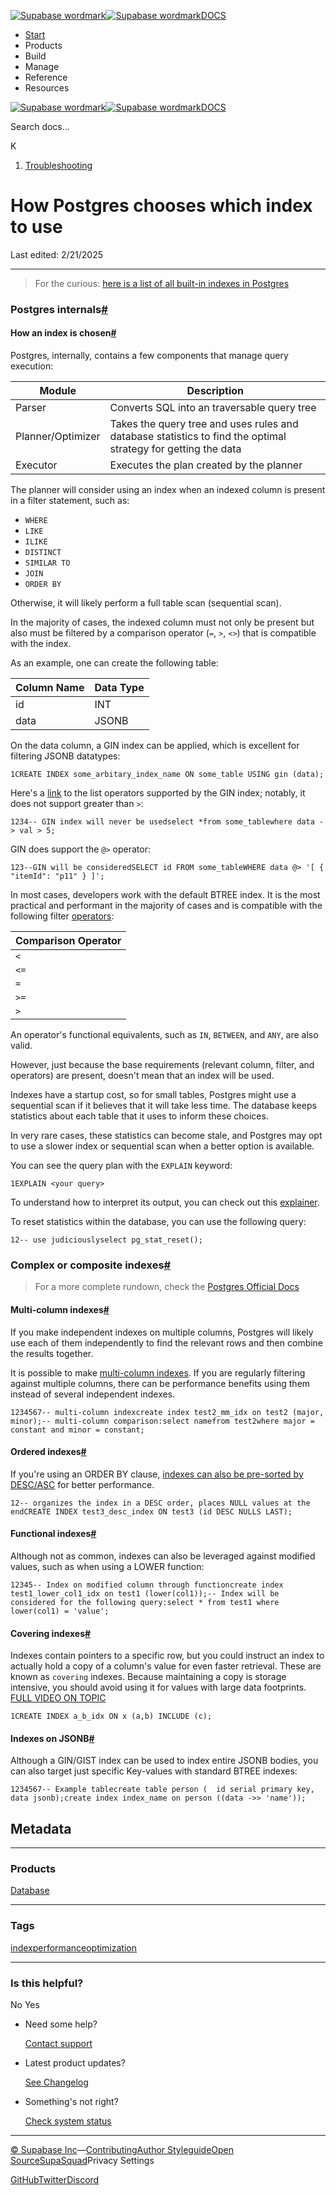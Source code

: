 [![Supabase wordmark](https://supabase.com/docs/_next/image?url=%2Fdocs%2Fsupabase-dark.svg&w=256&q=75&dpl=dpl_5BYG5BkQhU19GEfZfhcgAbeGcRQo)![Supabase wordmark](https://supabase.com/docs/_next/image?url=%2Fdocs%2Fsupabase-light.svg&w=256&q=75&dpl=dpl_5BYG5BkQhU19GEfZfhcgAbeGcRQo)DOCS](https://supabase.com/docs)

-   [Start](https://supabase.com/docs/guides/getting-started)
-   Products
-   Build
-   Manage
-   Reference
-   Resources

[![Supabase wordmark](https://supabase.com/docs/_next/image?url=%2Fdocs%2Fsupabase-dark.svg&w=256&q=75&dpl=dpl_5BYG5BkQhU19GEfZfhcgAbeGcRQo)![Supabase wordmark](https://supabase.com/docs/_next/image?url=%2Fdocs%2Fsupabase-light.svg&w=256&q=75&dpl=dpl_5BYG5BkQhU19GEfZfhcgAbeGcRQo)DOCS](https://supabase.com/docs)

Search docs...

K

1.  [Troubleshooting](https://supabase.com/docs/guides/troubleshooting)

# How Postgres chooses which index to use

Last edited: 2/21/2025

* * *

> For the curious: [here is a list of all built-in indexes in Postgres](https://www.postgresql.org/docs/current/indexes-types.html)

### Postgres internals[#](#postgres-internals)

#### How an index is chosen[#](#how-an-index-is-chosen)

Postgres, internally, contains a few components that manage query execution:

| Module | Description |
| --- | --- |
| Parser | Converts SQL into an traversable query tree |
| Planner/Optimizer | Takes the query tree and uses rules and database statistics to find the optimal strategy for getting the data |
| Executor | Executes the plan created by the planner |

The planner will consider using an index when an indexed column is present in a filter statement, such as:

-   `WHERE`
-   `LIKE`
-   `ILIKE`
-   `DISTINCT`
-   `SIMILAR TO`
-   `JOIN`
-   `ORDER BY`

Otherwise, it will likely perform a full table scan (sequential scan).

In the majority of cases, the indexed column must not only be present but also must be filtered by a comparison operator (`=`, `>`, `<>`) that is compatible with the index.

As an example, one can create the following table:

| Column Name | Data Type |
| --- | --- |
| id | INT |
| data | JSONB |

On the data column, a GIN index can be applied, which is excellent for filtering JSONB datatypes:

```
1CREATE INDEX some_arbitary_index_name ON some_table USING gin (data);
```

Here's a [link](https://www.postgresql.org/docs/current/gist-builtin-opclasses.html) to the list operators supported by the GIN index; notably, it does not support greater than `>`:

```
1234-- GIN index will never be usedselect *from some_tablewhere data -> val > 5;
```

GIN does support the `@>` operator:

```
123--GIN will be consideredSELECT id FROM some_tableWHERE data @> '[ { "itemId": "p11" } ]';
```

In most cases, developers work with the default BTREE index. It is the most practical and performant in the majority of cases and is compatible with the following filter [operators](https://www.postgresql.org/docs/current/btree-behavior.html):

| Comparison Operator |
| --- |
| `<` |
| `<=` |
| `=` |
| `>=` |
| `>` |

An operator's functional equivalents, such as `IN`, `BETWEEN`, and `ANY`, are also valid.

However, just because the base requirements (relevant column, filter, and operators) are present, doesn't mean that an index will be used.

Indexes have a startup cost, so for small tables, Postgres might use a sequential scan if it believes that it will take less time. The database keeps statistics about each table that it uses to inform these choices.

In very rare cases, these statistics can become stale, and Postgres may opt to use a slower index or sequential scan when a better option is available.

You can see the query plan with the `EXPLAIN` keyword:

```
1EXPLAIN <your query>
```

To understand how to interpret its output, you can check out this [explainer](https://github.com/orgs/supabase/discussions/22839).

To reset statistics within the database, you can use the following query:

```
12-- use judiciouslyselect pg_stat_reset();
```

### Complex or composite indexes[#](#complex-or-composite-indexes)

> For a more complete rundown, check the [Postgres Official Docs](https://www.postgresql.org/docs/current/indexes-multicolumn.html)

#### Multi-column indexes[#](#multi-column-indexes)

If you make independent indexes on multiple columns, Postgres will likely use each of them independently to find the relevant rows and then combine the results together.

It is possible to make [multi-column indexes](https://www.postgresql.org/docs/current/indexes-multicolumn.html). If you are regularly filtering against multiple columns, there can be performance benefits using them instead of several independent indexes.

```
1234567-- multi-column indexcreate index test2_mm_idx on test2 (major, minor);-- multi-column comparison:select namefrom test2where major = constant and minor = constant;
```

#### Ordered indexes[#](#ordered-indexes)

If you're using an ORDER BY clause, [indexes can also be pre-sorted by DESC/ASC](https://www.postgresql.org/docs/current/indexes-ordering.html) for better performance.

```
12-- organizes the index in a DESC order, places NULL values at the endCREATE INDEX test3_desc_index ON test3 (id DESC NULLS LAST);
```

#### Functional indexes[#](#functional-indexes)

Although not as common, indexes can also be leveraged against modified values, such as when using a LOWER function:

```
12345-- Index on modified column through functioncreate index test1_lower_col1_idx on test1 (lower(col1));-- Index will be considered for the following query:select * from test1 where lower(col1) = 'value';
```

#### Covering indexes[#](#covering-indexes)

Indexes contain pointers to a specific row, but you could instruct an index to actually hold a copy of a column's value for even faster retrieval. These are known as `covering` indexes. Because maintaining a copy is storage intensive, you should avoid using it for values with large data footprints. [FULL VIDEO ON TOPIC](https://www.youtube.com/watch?v=bBu_V8CfWgM)

```
1CREATE INDEX a_b_idx ON x (a,b) INCLUDE (c);
```

#### Indexes on JSONB[#](#indexes-on-jsonb)

Although a GIN/GIST index can be used to index entire JSONB bodies, you can also target just specific Key-values with standard BTREE indexes:

```
1234567-- Example tablecreate table person (  id serial primary key,  data jsonb);create index index_name on person ((data ->> 'name'));
```

## Metadata

* * *

### Products

[Database](https://supabase.com/docs/guides/troubleshooting?products=database)

* * *

### Tags

[index](https://supabase.com/docs/guides/troubleshooting?tags=index)[performance](https://supabase.com/docs/guides/troubleshooting?tags=performance)[optimization](https://supabase.com/docs/guides/troubleshooting?tags=optimization)

* * *

### Is this helpful?

No Yes

-   Need some help?
    
    [Contact support](https://supabase.com/support)
-   Latest product updates?
    
    [See Changelog](https://supabase.com/changelog)
-   Something's not right?
    
    [Check system status](https://status.supabase.com/)

* * *

[© Supabase Inc](https://supabase.com/)—[Contributing](https://github.com/supabase/supabase/blob/master/apps/docs/DEVELOPERS.md)[Author Styleguide](https://github.com/supabase/supabase/blob/master/apps/docs/CONTRIBUTING.md)[Open Source](https://supabase.com/open-source)[SupaSquad](https://supabase.com/supasquad)Privacy Settings

[GitHub](https://github.com/supabase/supabase)[Twitter](https://twitter.com/supabase)[Discord](https://discord.supabase.com/)